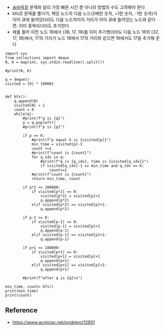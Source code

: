 - [숨바꼭질](https://www.acmicpc.net/problem/1697) 문제와 달리 가장 빠른 시간 뿐 아니라 방법의 수도 고려해야 한다 
- bfs로 문제를 풀다가, 해당 노드의 다음 노드(2배한 숫자, +1한 숫자, -1한 숫자)가 이미 큐에 들어있더라도 다음 노드까지의 거리가 이미 큐에 들어있는 노드와 같다면. 이미 중복되더라도 추가한다
- 예를 들어 이전 노드 18에서 (36, 17, 19)를 이미 추가했더라도 다음 노드 16의 (32, 17, 18)에서, 17의 거리가 노드 18에서 17의 거리와 같으면 16에서도 17을 추가해 준다 


```
import sys
from collections import deque
N, K = map(int, sys.stdin.readline().split())

#print(N, K)
```


```
q = deque()
visited = [0] * 100001


def bfs():
    q.append(N)
    visited[N] = 1
    count = 0
    while(q):
        #print(f"q is {q}")
        p = q.popleft()
        #print(f"p is {p}")
        
        if p == K:
            #print(f"p equal k is {visited[p]}")
            min_time = visited[p]-1
            count +=1
            #print(f"count is {count}")
            for q_idx in q:
                #print(f"q is {q_idx}, time is {visited[q_idx]}")
                if visited[q_idx]-1 == min_time and q_idx == K:
                    count+=1
            #print(f"count is {count}")
            return min_time, count
        
        if p*2 <= 100000:
            if visited[p*2] == 0:
                visited[p*2] = visited[p]+1
                q.append(p*2)
            elif visited[p*2] == visited[p]+1:
                q.append(p*2)
                
        if p-1 >= 0:
            if visited[p-1] == 0:
                visited[p-1] = visited[p]+1
                q.append(p-1)    
            elif visited[p-1] == visited[p]+1:
                q.append(p-1)
                
        if p+1 <= 100000:
            if visited[p+1] == 0:
                visited[p+1] = visited[p]+1
                q.append(p+1)
            elif visited[p+1] == visited[p]+1:
                q.append(p+1)
        
        #print(f"after q is {q}\n")
```


```
min_time, count= bfs()
print(min_time)
print(count)
```

## Reference
- https://www.acmicpc.net/problem/12851
